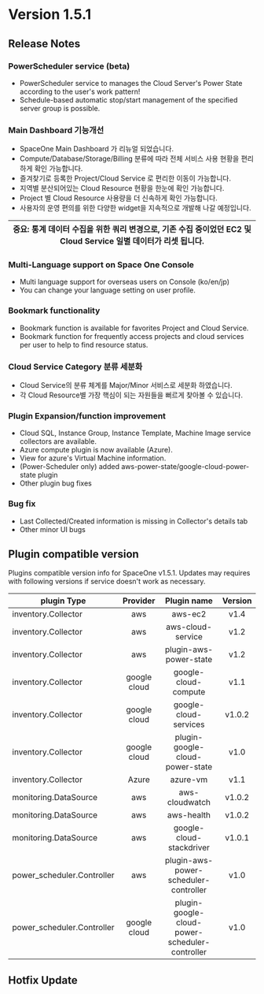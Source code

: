 # Version 1.5.1

## Release Notes


### PowerScheduler service (beta)

- PowerScheduler service to manages the Cloud Server's Power State according to the user's work pattern!
- Schedule-based automatic stop/start management of the specified server group is possible.

 
### Main Dashboard 기능개선

- SpaceOne Main Dashboard 가 리뉴얼 되었습니다.
- Compute/Database/Storage/Billing 분류에 따라 전체 서비스 사용 현황을 편리하게 확인 가능합니다.
- 즐겨찾기로 등록한 Project/Cloud Service 로 편리한 이동이 가능합니다. 
- 지역별 분산되어있는 Cloud Resource 현황을 한눈에 확인 가능합니다. 
- Project 별 Cloud Resource 사용량을 더 신속하게 확인 가능합니다.
- 사용자의 운영 편의를 위한 다양한 widget을 지속적으로 개발해 나갈 예정입니다.    

| **중요**: 통계 데이터 수집을 위한 쿼리 변경으로, 기존 수집 중이었던 EC2 및 Cloud Service 일별 데이터가 리셋 됩니다.|
| --- |


### Multi-Language support on Space One Console

- Multi language support for overseas users on Console (ko/en/jp)
- You can change your language setting on user profile. 


### Bookmark functionality

- Bookmark function is available for favorites Project and Cloud Service. 
- Bookmark function for frequently access projects and cloud services per user to help to find resource status.

### Cloud Service Category 분류 세분화

- Cloud Service의 분류 체계를 Major/Minor 서비스로 세분화 하였습니다.
- 각 Cloud Resource별 가장 핵심이 되는 자원들을 뻐르게 찾아볼 수 있습니다.


### Plugin Expansion/function improvement

- Cloud SQL, Instance Group, Instance Template, Machine Image service collectors are available.
- Azure compute plugin is now available (Azure). 
- View for azure's Virtual Machine information.
- (Power-Scheduler only) added aws-power-state/google-cloud-power-state plugin
- Other plugin bug fixes


### Bug fix

- Last Collected/Created information is missing in Collector's details tab
- Other minor UI bugs


## Plugin compatible version
Plugins compatible version info for SpaceOne v1.5.1. 
Updates may requires with following versions if service doesn't work as necessary.

|plugin Type|Provider|Plugin name|Version|
|---|:---:|:---:|:---:|
|inventory.Collector|aws|aws-ec2|v1.4|
|inventory.Collector|aws|aws-cloud-service|v1.2|
|inventory.Collector|aws|plugin-aws-power-state|v1.2|
|inventory.Collector|google cloud|google-cloud-compute|v1.1|
|inventory.Collector|google cloud|google-cloud-services|v1.0.2|
|inventory.Collector|google cloud|plugin-google-cloud-power-state|v1.0|
|inventory.Collector|Azure|azure-vm|v1.1|
|monitoring.DataSource|aws|aws-cloudwatch|v1.0.2|
|monitoring.DataSource|aws|aws-health|v1.0.2|
|monitoring.DataSource|aws|google-cloud-stackdriver|v1.0.1|
|power_scheduler.Controller|aws|plugin-aws-power-scheduler-controller|v1.0|
|power_scheduler.Controller|google cloud|plugin-google-cloud-power-scheduler-controller|v1.0|

## Hotfix Update




